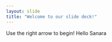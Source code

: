 ```yaml
---
layout: slide
title: "Welcome to our slide deck!"
---
```


Use the right arrow to begin!
Hello Sanara
